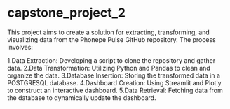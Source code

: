 # capstone_project_2

This project aims to create a solution for extracting, transforming, and visualizing data from the Phonepe Pulse GitHub repository. The process involves:

1.Data Extraction: Developing a script to clone the repository and gather data.
2.Data Transformation: Utilizing Python and Pandas to clean and organize the data.
3.Database Insertion: Storing the transformed data in a POSTGRESQL database.
4.Dashboard Creation: Using Streamlit and Plotly to construct an interactive dashboard.
5.Data Retrieval: Fetching data from the database to dynamically update the dashboard.
